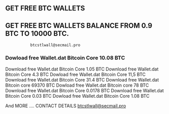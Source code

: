 ## GET FREE BTC WALLETS 


##  GET FREE BTC WALLETS BALANCE FROM 0.9 BTC TO 10000 BTC.
               btcstlwall@secmail.pro


### Dowload free Wallet.dat Bitcoin Core 10.08 BTC 
Download free Wallet.dat Bitcoin Core 1.05 BTC
Download free Wallet.dat Bitcoin Core 4.3 BTC 
Dowload free Wallet.dat Bitcoin Core 11,5 BTC 
Download free Wallet.dat Bitcoin Core 31.4 BTC 
Download free Wallet.dat Bitcoin core 69370 BTC
Dowload free Wallet.dat Bitcoin core 78 BTC
Download free Wallet.dat Bitcoin Core 0.0178 BTC
Download free Wallet.dat Bitcoin Core 0.03 BTC
Dowload free Wallet.dat Bitcoin Core 1.08 BTC 

And MORE .... CONTACT DETAILS  btcstlwall@secmail.pro

